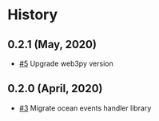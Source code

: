 History
=======

0.2.1 (May, 2020)
-------------------------

* [#5](https://github.com/keyko-io/nevermined-gateway-events/pull/5) Upgrade web3py version

0.2.0 (April, 2020)
-------------------------

* [#3](https://github.com/keyko-io/nevermined-gateway-events/issues/3) Migrate ocean events handler library

